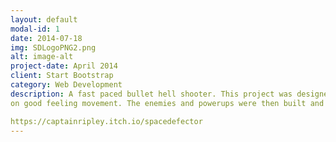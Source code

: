 ```yaml
---
layout: default
modal-id: 1
date: 2014-07-18
img: SDLogoPNG2.png
alt: image-alt
project-date: April 2014
client: Start Bootstrap
category: Web Development
description: A fast paced bullet hell shooter. This project was designed around using only the mouse and a single input with an emphasis
on good feeling movement. The enemies and powerups were then built and tuned around the movement system. 

https://captainripley.itch.io/spacedefector
---
```

